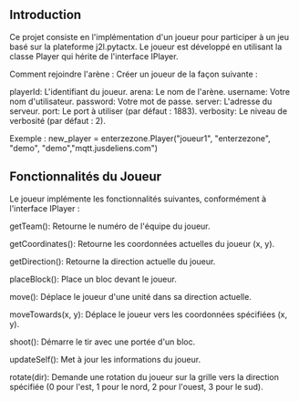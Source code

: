 ## Introduction
Ce projet consiste en l'implémentation d'un joueur pour participer à un jeu basé sur la plateforme j2l.pytactx. Le joueur est développé en utilisant la classe Player qui hérite de l'interface IPlayer.

Comment rejoindre l'arène :
Créer un joueur de la façon suivante :

playerId: L'identifiant du joueur.
arena: Le nom de l'arène.
username: Votre nom d'utilisateur.
password: Votre mot de passe.
server: L'adresse du serveur.
port: Le port à utiliser (par défaut : 1883).
verbosity: Le niveau de verbosité (par défaut : 2).

Exemple : 
new_player = enterzezone.Player("joueur1", "enterzezone", "demo", "demo","mqtt.jusdeliens.com")

## Fonctionnalités du Joueur
Le joueur implémente les fonctionnalités suivantes, conformément à l'interface IPlayer :

getTeam(): Retourne le numéro de l'équipe du joueur.

getCoordinates(): Retourne les coordonnées actuelles du joueur (x, y).

getDirection(): Retourne la direction actuelle du joueur.

placeBlock(): Place un bloc devant le joueur.

move(): Déplace le joueur d'une unité dans sa direction actuelle.

moveTowards(x, y): Déplace le joueur vers les coordonnées spécifiées (x, y).

shoot(): Démarre le tir avec une portée d'un bloc.

updateSelf(): Met à jour les informations du joueur.

rotate(dir): Demande une rotation du joueur sur la grille vers la direction spécifiée (0 pour l'est, 1 pour le nord, 2 pour l'ouest, 3 pour le sud).
